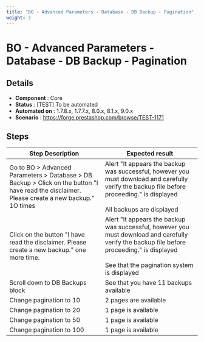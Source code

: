```yaml
---
title: "BO - Advanced Parameters - Database - DB Backup - Pagination"
weight: 3
---
```


# BO - Advanced Parameters - Database - DB Backup - Pagination
## Details
* **Component** : Core
* **Status** : [TEST] To be automated
* **Automated on** : 1.7.8.x, 1.7.7.x, 8.0.x, 8.1.x, 9.0.x
* **Scenario** : https://forge.prestashop.com/browse/TEST-1171

## Steps
| Step Description | Expected result |
| ----- | ----- |
| Go to BO > Advanced Parameters > Database > DB Backup > Click on the button "I have read the disclaimer. Please create a new backup." 1O times | Alert "It appears the backup was successful, however you must download and carefully verify the backup file before proceeding." is displayed<br><br>All backups are displayed |
| Click on the button "I have read the disclaimer. Please create a new backup." one more time. | Alert "It appears the backup was successful, however you must download and carefully verify the backup file before proceeding." is displayed<br><br>See that the pagination system is displayed |
| Scroll down to DB Backups block | See that you have 11 backups available |
| Change pagination to 10 | 2 pages are available |
| Change pagination to 20 | 1 page is available |
| Change pagination to 50 | 1 page is available |
| Change pagination to 100 | 1 page is available |
